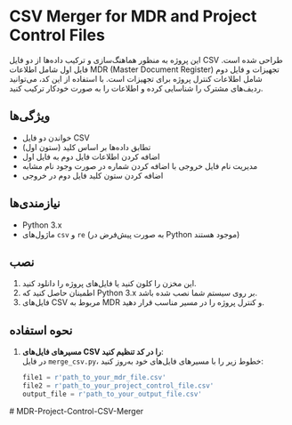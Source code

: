 # CSV Merger for MDR and Project Control Files

این پروژه به منظور هماهنگ‌سازی و ترکیب داده‌ها از دو فایل CSV طراحی شده است. 
فایل اول شامل اطلاعات MDR (Master Document Register) تجهیزات و فایل دوم 
شامل اطلاعات کنترل پروژه برای تجهیزات است. با استفاده از این کد، می‌توانید 
ردیف‌های مشترک را شناسایی کرده و اطلاعات را به صورت خودکار ترکیب کنید.

## ویژگی‌ها

- خواندن دو فایل CSV
- تطابق داده‌ها بر اساس کلید (ستون اول)
- اضافه کردن اطلاعات فایل دوم به فایل اول
- مدیریت نام فایل خروجی با اضافه کردن شماره در صورت وجود نام مشابه
- اضافه کردن ستون کلید فایل دوم در خروجی

## نیازمندی‌ها

- Python 3.x
- ماژول‌های `csv` و `re` (به صورت پیش‌فرض در Python موجود هستند)

## نصب

1. این مخزن را کلون کنید یا فایل‌های پروژه را دانلود کنید.
2. اطمینان حاصل کنید که Python 3.x بر روی سیستم شما نصب شده باشد.
3. فایل‌های CSV مربوط به MDR و کنترل پروژه را در مسیر مناسب قرار دهید.

## نحوه استفاده

1. **مسیرهای فایل‌های CSV را در کد تنظیم کنید**:  
   در فایل `merge_csv.py`، خطوط زیر را با مسیرهای فایل‌های خود به‌روز کنید:
   ```python
   file1 = r'path_to_your_mdr_file.csv'
   file2 = r'path_to_your_project_control_file.csv'
   output_file = r'path_to_your_output_file.csv'
#   M D R - P r o j e c t - C o n t r o l - C S V - M e r g e r  
 
